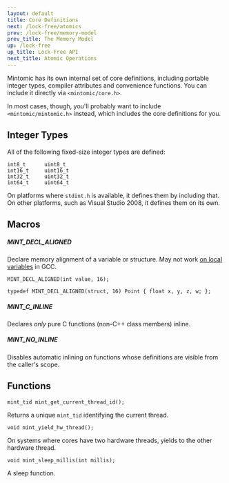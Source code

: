 ```yaml
---
layout: default
title: Core Definitions
next: /lock-free/atomics
prev: /lock-free/memory-model
prev_title: The Memory Model
up: /lock-free
up_title: Lock-Free API
next_title: Atomic Operations
---
```


Mintomic has its own internal set of core definitions, including portable integer types, compiler attributes and convenience functions. You can include it directly via `<mintomic/core.h>`.

In most cases, though, you'll probably want to include `<mintomic/mintomic.h>` instead, which includes the core definitions for you.

## Integer Types

All of the following fixed-size integer types are defined:

    int8_t      uint8_t
    int16_t     uint16_t
    int32_t     uint32_t
    int64_t     uint64_t

On platforms where `stdint.h` is available, it defines them by including that. On other platforms, such as Visual Studio 2008, it defines them on its own.

## Macros

##### MINT_DECL_ALIGNED

Declare memory alignment of a variable or structure. May not work [on local variables](http://gcc.gnu.org/bugzilla/show_bug.cgi?id=24691) in GCC.

    MINT_DECL_ALIGNED(int value, 16);

	typedef MINT_DECL_ALIGNED(struct, 16) Point { float x, y, z, w; };

##### MINT_C_INLINE

Declares *only* pure C functions (non-C++ class members) inline.

##### MINT_NO_INLINE

Disables automatic inlining on functions whose definitions are visible from the caller's scope.

## Functions

    mint_tid mint_get_current_thread_id();

Returns a unique `mint_tid` identifying the current thread.

    void mint_yield_hw_thread();

On systems where cores have two hardware threads, yields to the other hardware thread.

    void mint_sleep_millis(int millis);

A sleep function.
	